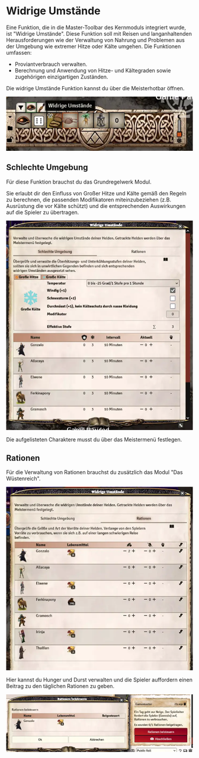 # Widrige Umstände

Eine Funktion, die in die Master-Toolbar des Kernmoduls integriert wurde, ist "Widrige Umstände". Diese Funktion soll mit Reisen und langanhaltenden Herausforderungen wie der Verwaltung von Nahrung und Problemen aus der Umgebung wie extremer Hitze oder Kälte umgehen. Die Funktionen umfassen:

* Proviantverbrauch verwalten.
* Berechnung und Anwendung von Hitze- und Kältegraden sowie zugehörigen einzigartigen Zuständen.

Die widrige Umstände Funktion kannst du über die Meisterhotbar öffnen.

![Widrige Umstände](de/images/widrige-1.webp)

## Schlechte Umgebung

Für diese Funktion brauchst du das Grundregelwerk Modul.

Sie erlaubt dir den Einfluss von Großer Hitze und Kälte gemäß den Regeln zu berechnen, die passenden Modifikatoren miteinzubeziehen (z.B. Ausrüstung die vor Kälte schützt) und die entsprechenden Auswirkungen auf die Spieler zu übertragen.

![Widrige Umstände](de/images/widrige-2.webp)

Die aufgelisteten Charaktere musst du über das Meistermenü festlegen.

## Rationen

Für die Verwaltung von Rationen brauchst du zusätzlich das Modul "Das Wüstenreich".

![Widrige Umstände](de/images/widrige-3.webp)

Hier kannst du Hunger und Durst verwalten und die Spieler auffordern einen Beitrag zu den täglichen Rationen zu geben.

![Widrige Umstände](de/images/widrige-4.webp)